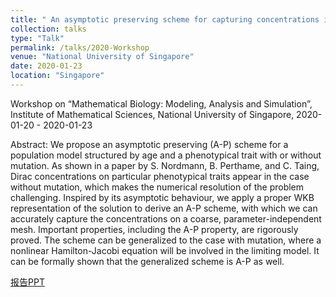 ```yaml
---
title: " An asymptotic preserving scheme for capturing concentrations in age-structured models arising in adaptive dynamics"
collection: talks
type: "Talk"
permalink: /talks/2020-Workshop
venue: "National University of Singapore"
date: 2020-01-23
location: "Singapore"
---
```

Workshop on “Mathematical Biology: Modeling, Analysis and Simulation”, Institute of Mathematical Sciences, National University of Singapore, 2020-01-20 - 2020-01-23

Abstract: We propose an asymptotic preserving (A-P) scheme for a population model structured by age and a phenotypical trait with or without mutation. As shown in a paper by S. Nordmann, B. Perthame, and C. Taing, Dirac concentrations on particular phenotypical traits appear in the case without mutation, which makes the numerical resolution of the problem challenging. Inspired by its asymptotic behaviour, we apply a proper WKB representation of the solution to derive an A-P scheme, with which we can accurately capture the concentrations on a coarse, parameter-independent mesh. Important properties, including the A-P property, are rigorously proved. The scheme can be generalized to the case with mutation, where a nonlinear Hamilton-Jacobi equation will be involved in the limiting model. It can be formally shown that the generalized scheme is A-P as well. 

[报告PPT](http://xinran-ruan.github.io/files/PPT-2020-IMS.pdf)